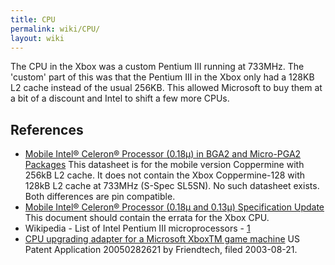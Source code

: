 ```yaml
---
title: CPU
permalink: wiki/CPU/
layout: wiki
---
```


The CPU in the Xbox was a custom Pentium III running at 733MHz. The
'custom' part of this was that the Pentium III in the Xbox only had a
128KB L2 cache instead of the usual 256KB. This allowed Microsoft to buy
them at a bit of a discount and Intel to shift a few more CPUs.

References
----------

-   [Mobile Intel® Celeron® Processor (0.18μ) in BGA2 and Micro-PGA2
    Packages](http://www.intel.com/content/dam/support/us/en/documents/processors/mobile/celeron/sb/28365403.pdf)
    This datasheet is for the mobile version Coppermine with 256kB L2
    cache. It does not contain the Xbox Coppermine-128 with 128kB L2
    cache at 733MHz (S-Spec SL5SN). No such datasheet exists. Both
    differences are pin compatible.
-   [Mobile Intel® Celeron® Processor (0.18μ and 0.13μ) Specification
    Update](https://www.intel.com/content/dam/support/us/en/documents/processors/mobile/celeron/sb/24542154.pdf)
    This document should contain the errata for the Xbox CPU.
-   Wikipedia - List of Intel Pentium III microprocessors -
    [1](https://en.wikipedia.org/wiki/List_of_Intel_Pentium_III_microprocessors#%22Coppermine-128%22_(180_nm))
-   [CPU upgrading adapter for a Microsoft XboxTM game
    machine](https://www.google.com/patents/US20050282621) US Patent
    Application 20050282621 by Friendtech, filed 2003-08-21.

